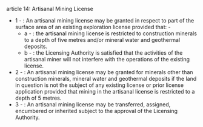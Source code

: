 article 14: Artisanal Mining License

<ul>
			<li>1 - : An artisanal mining license may be granted in respect to part of the surface area of an existing exploration license provided that: - <ul>
						<li>a - : the artisanal mining license is restricted to construction minerals to a depth of five metres and&#x2F;or mineral water and geothermal deposits. <ul>
						</ul></li>						<li>b - : the Licensing Authority is satisfied that the activities of the artisanal miner will not interfere with the operations of the existing license. <ul>
						</ul></li>			</ul></li>			<li>2 - : An artisanal mining license may be granted for minerals other than construction minerals, mineral water and geothermal deposits if the land in question is not the subject of any existing license or prior license application provided that mining in the artisanal license is restricted to a depth of 5 metres. <ul>
			</ul></li>			<li>3 - : An artisanal mining license may be transferred, assigned, encumbered or inherited subject to the approval of the Licensing Authority. <ul>
			</ul></li></ul>